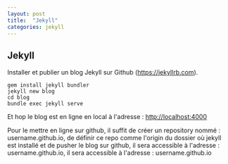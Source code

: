 ```yaml
---
layout: post
title:  "Jekyll"
categories: jekyll 
---
```


## Jekyll

Installer et publier un blog Jekyll sur Github (<https://jekyllrb.com>).

```
gem install jekyll bundler
jekyll new blog
cd blog
bundle exec jekyll serve
```
Et hop le blog est en ligne en local à l'adresse : <http://localhost:4000>

Pour le mettre en ligne sur github, il suffit de créer un repository nommé : username.github.io, de définir ce repo comme l'origin du dossier où jekyll est installé et de pusher le blog sur github, il sera accessible à l'adresse : username.github.io, il sera accessible à l'adresse : username.github.io

